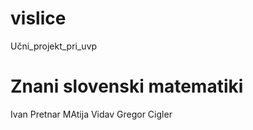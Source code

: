 # vislice
Učni_projekt_pri_uvp


# Znani slovenski matematiki
Ivan Pretnar
MAtija Vidav
Gregor Cigler